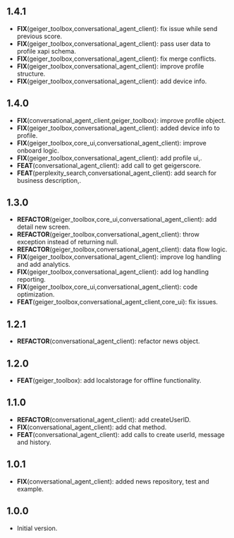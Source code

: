 ## 1.4.1

 - **FIX**(geiger_toolbox,conversational_agent_client): fix issue while send previous score.
 - **FIX**(geiger_toolbox,conversational_agent_client): pass user data to profile xapi schema.
 - **FIX**(geiger_toolbox,conversational_agent_client): fix merge conflicts.
 - **FIX**(geiger_toolbox,conversational_agent_client): improve profile structure.
 - **FIX**(geiger_toolbox,conversational_agent_client): add device info.

## 1.4.0

 - **FIX**(conversational_agent_client,geiger_toolbox): improve profile object.
 - **FIX**(geiger_toolbox,conversational_agent_client): added device info to profile.
 - **FIX**(geiger_toolbox,core_ui,conversational_agent_client): improve onboard logic.
 - **FIX**(geiger_toolbox,conversational_agent_client): add profile ui,.
 - **FEAT**(conversational_agent_client): add call to get geigerscore.
 - **FEAT**(perplexity_search,conversational_agent_client): add search for business description,.

## 1.3.0

 - **REFACTOR**(geiger_toolbox,core_ui,conversational_agent_client): add detail new screen.
 - **REFACTOR**(geiger_toolbox,conversational_agent_client): throw exception instead of returning null.
 - **REFACTOR**(geiger_toolbox,conversational_agent_client): data flow logic.
 - **FIX**(geiger_toolbox,conversational_agent_client): improve log handling and add analytics.
 - **FIX**(geiger_toolbox,conversational_agent_client): add log handling reporting.
 - **FIX**(geiger_toolbox,core_ui,conversational_agent_client): code optimization.
 - **FEAT**(geiger_toolbox,conversational_agent_client,core_ui): fix issues.

## 1.2.1

 - **REFACTOR**(conversational_agent_client): refactor news object.

## 1.2.0

 - **FEAT**(geiger_toolbox): add localstorage for offline functionality.

## 1.1.0

 - **REFACTOR**(conversational_agent_client): add createUserID.
 - **FIX**(conversational_agent_client): add chat method.
 - **FEAT**(conversational_agent_client): add calls to create userId, message and history.

## 1.0.1

 - **FIX**(conversational_agent_client): added news repository, test and example.

## 1.0.0

- Initial version.
